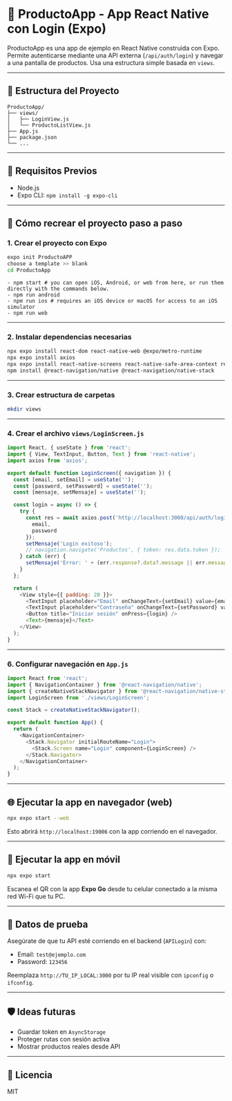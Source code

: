 # 📱 ProductoApp - App React Native con Login (Expo)

ProductoApp es una app de ejemplo en React Native construida con Expo. Permite autenticarse mediante una API externa (`/api/auth/login`) y navegar a una pantalla de productos. Usa una estructura simple basada en `views`.

---

## 📁 Estructura del Proyecto

```
ProductoApp/
├── views/
│   ├── LoginView.js
│   └── ProductoListView.js
├── App.js
├── package.json
└── ...
```

---

## 🚧 Requisitos Previos

- Node.js
- Expo CLI: `npm install -g expo-cli`

---

## 🚀 Cómo recrear el proyecto paso a paso

### 1. Crear el proyecto con Expo

```bash
expo init ProductoAPP
choose a template >> blank
cd ProductoApp
```

```información necesaria para ejecutar la app
- npm start # you can open iOS, Android, or web from here, or run them directly with the commands below.
- npm run android
- npm run ios # requires an iOS device or macOS for access to an iOS simulator
- npm run web
```

---

### 2. Instalar dependencias necesarias

```bash
npx expo install react-dom react-native-web @expo/metro-runtime
npx expo install axios
npx expo install react-native-screens react-native-safe-area-context react-native-gesture-handler react-native-reanimated
npm install @react-navigation/native @react-navigation/native-stack
```

---

### 3. Crear estructura de carpetas

```bash
mkdir views
```

---

### 4. Crear el archivo `views/LoginScreen.js`

```js
import React, { useState } from 'react';
import { View, TextInput, Button, Text } from 'react-native';
import axios from 'axios';

export default function LoginScreen({ navigation }) {
  const [email, setEmail] = useState('');
  const [password, setPassword] = useState('');
  const [mensaje, setMensaje] = useState('');

  const login = async () => {
    try {
      const res = await axios.post('http://localhost:3000/api/auth/login', {
        email,
        password
      });
      setMensaje('Login exitoso');
      // navigation.navigate('Productos', { token: res.data.token });
    } catch (err) {
      setMensaje('Error: ' + (err.response?.data?.message || err.message));
    }
  };

  return (
    <View style={{ padding: 20 }}>
      <TextInput placeholder="Email" onChangeText={setEmail} value={email} />
      <TextInput placeholder="Contraseña" onChangeText={setPassword} value={password} secureTextEntry />
      <Button title="Iniciar sesión" onPress={login} />
      <Text>{mensaje}</Text>
    </View>
  );
}
```

---

### 6. Configurar navegación en `App.js`

```js
import React from 'react';
import { NavigationContainer } from '@react-navigation/native';
import { createNativeStackNavigator } from '@react-navigation/native-stack';
import LoginScreen from './views/LoginScreen';

const Stack = createNativeStackNavigator();

export default function App() {
  return (
    <NavigationContainer>
      <Stack.Navigator initialRouteName="Login">
        <Stack.Screen name="Login" component={LoginScreen} />
      </Stack.Navigator>
    </NavigationContainer>
  );
}
```

---

## 🌐 Ejecutar la app en navegador (web)

```bash
npx expo start --web
```

Esto abrirá `http://localhost:19006` con la app corriendo en el navegador.

---

## 📲 Ejecutar la app en móvil

```bash
npx expo start
```

Escanea el QR con la app **Expo Go** desde tu celular conectado a la misma red Wi-Fi que tu PC.

---

## 🧪 Datos de prueba

Asegúrate de que tu API esté corriendo en el backend (`APILogin`) con:

- Email: `test@ejemplo.com`
- Password: `123456`

Reemplaza `http://TU_IP_LOCAL:3000` por tu IP real visible con `ipconfig` o `ifconfig`.

---

## 🛡️ Ideas futuras

- Guardar token en `AsyncStorage`
- Proteger rutas con sesión activa
- Mostrar productos reales desde API

---

## 📄 Licencia

MIT